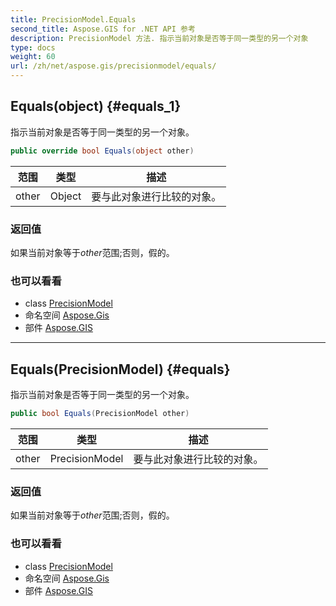 ```yaml
---
title: PrecisionModel.Equals
second_title: Aspose.GIS for .NET API 参考
description: PrecisionModel 方法. 指示当前对象是否等于同一类型的另一个对象
type: docs
weight: 60
url: /zh/net/aspose.gis/precisionmodel/equals/
---
```

## Equals(object) {#equals_1}

指示当前对象是否等于同一类型的另一个对象。

```csharp
public override bool Equals(object other)
```

| 范围 | 类型 | 描述 |
| --- | --- | --- |
| other | Object | 要与此对象进行比较的对象。 |

### 返回值

如果当前对象等于*other*范围;否则，假的。

### 也可以看看

* class [PrecisionModel](../)
* 命名空间 [Aspose.Gis](../../precisionmodel/)
* 部件 [Aspose.GIS](../../../)

---

## Equals(PrecisionModel) {#equals}

指示当前对象是否等于同一类型的另一个对象。

```csharp
public bool Equals(PrecisionModel other)
```

| 范围 | 类型 | 描述 |
| --- | --- | --- |
| other | PrecisionModel | 要与此对象进行比较的对象。 |

### 返回值

如果当前对象等于*other*范围;否则，假的。

### 也可以看看

* class [PrecisionModel](../)
* 命名空间 [Aspose.Gis](../../precisionmodel/)
* 部件 [Aspose.GIS](../../../)


